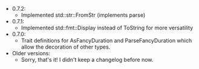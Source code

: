 - 0.7.2:
    - Implemented std::str::FromStr (implements parse)
- 0.7.1:
    - Implemented std::fmt::Display instead of ToString for more versatility
- 0.7.0:
    - Trait definitions for AsFancyDuration and ParseFancyDuration which allow the decoration of other types.
- Older versions:
    - Sorry, that's it! I didn't keep a changelog before now.
